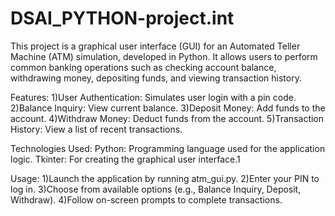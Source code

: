 # DSAI_PYTHON-project.int
This project is a graphical user interface (GUI) for an Automated Teller Machine (ATM) simulation, developed in Python. It allows users to perform common banking operations such as checking account balance, withdrawing money, depositing funds, and viewing transaction history.

Features:
1)User Authentication: Simulates user login with a pin code.
2)Balance Inquiry: View current balance.
3)Deposit Money: Add funds to the account.
4)Withdraw Money: Deduct funds from the account.
5)Transaction History: View a list of recent transactions.

Technologies Used:
Python: Programming language used for the application logic.
Tkinter: For creating the graphical user interface.1

Usage:
1)Launch the application by running atm_gui.py.
2)Enter your PIN to log in.
3)Choose from available options (e.g., Balance Inquiry, Deposit, Withdraw).
4)Follow on-screen prompts to complete transactions.
